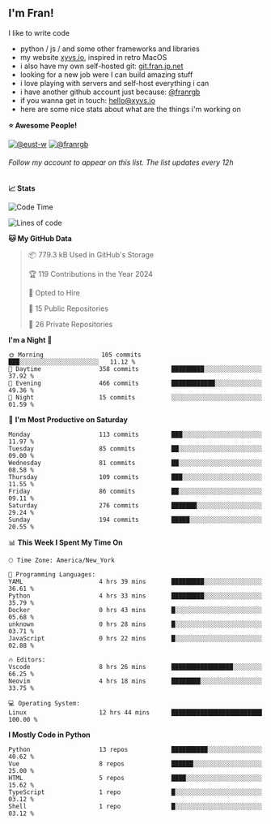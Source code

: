 ## I'm Fran!

I like to write code

- python /  js / and some other frameworks and libraries
- my website [xyvs.io](https://xyvs.io), inspired in retro MacOS
- i also have my own self-hosted git: [git.fran.jp.net](https://git.fran.jp.net/)
- looking for a new job were I can build amazing stuff
- i love playing with servers and self-host everything i can
- i have another github account just because: [@franrgb](https://github.com/franrgb)
- if you wanna get in touch: [hello@xyvs.io](mailto:hello@xyvs.io)
- here are some nice stats about what are the things i'm working on

<!--START_SECTION:waka-->
**⭐ Awesome People!** 

[![@eust-w](https://img.shields.io/badge/@eust--w-black?style=plastic&logo=github&logoColor=fff)](https://github.com/eust-w) [![@franrgb](https://img.shields.io/badge/@franrgb-black?style=plastic&logo=github&logoColor=fff)](https://github.com/franrgb) 

###### Follow my account to appear on this list. *The list updates every 12h*

**📈 Stats** 

![Code Time](http://img.shields.io/badge/Code%20Time-12%20hrs%2044%20mins-blue)

![Lines of code](https://img.shields.io/badge/From%20Hello%20World%20I%27ve%20Written-143.4%20thousand%20lines%20of%20code-blue)

**🐱 My GitHub Data** 

> 📦 779.3 kB Used in GitHub's Storage 
 > 
> 🏆 119 Contributions in the Year 2024
 > 
> 💼 Opted to Hire
 > 
> 📜 15 Public Repositories 
 > 
> 🔑 26 Private Repositories 
 > 
**I'm a Night 🦉** 

```text
🌞 Morning                105 commits         ███░░░░░░░░░░░░░░░░░░░░░░   11.12 % 
🌆 Daytime                358 commits         █████████░░░░░░░░░░░░░░░░   37.92 % 
🌃 Evening                466 commits         ████████████░░░░░░░░░░░░░   49.36 % 
🌙 Night                  15 commits          ░░░░░░░░░░░░░░░░░░░░░░░░░   01.59 % 
```
📅 **I'm Most Productive on Saturday** 

```text
Monday                   113 commits         ███░░░░░░░░░░░░░░░░░░░░░░   11.97 % 
Tuesday                  85 commits          ██░░░░░░░░░░░░░░░░░░░░░░░   09.00 % 
Wednesday                81 commits          ██░░░░░░░░░░░░░░░░░░░░░░░   08.58 % 
Thursday                 109 commits         ███░░░░░░░░░░░░░░░░░░░░░░   11.55 % 
Friday                   86 commits          ██░░░░░░░░░░░░░░░░░░░░░░░   09.11 % 
Saturday                 276 commits         ███████░░░░░░░░░░░░░░░░░░   29.24 % 
Sunday                   194 commits         █████░░░░░░░░░░░░░░░░░░░░   20.55 % 
```


📊 **This Week I Spent My Time On** 

```text
🕑︎ Time Zone: America/New_York

💬 Programming Languages: 
YAML                     4 hrs 39 mins       █████████░░░░░░░░░░░░░░░░   36.61 % 
Python                   4 hrs 33 mins       █████████░░░░░░░░░░░░░░░░   35.79 % 
Docker                   0 hrs 43 mins       █░░░░░░░░░░░░░░░░░░░░░░░░   05.68 % 
unknown                  0 hrs 28 mins       █░░░░░░░░░░░░░░░░░░░░░░░░   03.71 % 
JavaScript               0 hrs 22 mins       █░░░░░░░░░░░░░░░░░░░░░░░░   02.88 % 

🔥 Editors: 
Vscode                   8 hrs 26 mins       █████████████████░░░░░░░░   66.25 % 
Neovim                   4 hrs 18 mins       ████████░░░░░░░░░░░░░░░░░   33.75 % 

💻 Operating System: 
Linux                    12 hrs 44 mins      █████████████████████████   100.00 % 
```

**I Mostly Code in Python** 

```text
Python                   13 repos            ██████████░░░░░░░░░░░░░░░   40.62 % 
Vue                      8 repos             ██████░░░░░░░░░░░░░░░░░░░   25.00 % 
HTML                     5 repos             ████░░░░░░░░░░░░░░░░░░░░░   15.62 % 
TypeScript               1 repo              █░░░░░░░░░░░░░░░░░░░░░░░░   03.12 % 
Shell                    1 repo              █░░░░░░░░░░░░░░░░░░░░░░░░   03.12 % 
```




<!--END_SECTION:waka-->
